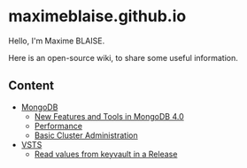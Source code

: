 # maximeblaise.github.io

Hello, I'm Maxime BLAISE.

Here is an open-source wiki, to share some useful information.

## Content

- [MongoDB](./mongodb/readme.md)
  - [New Features and Tools in MongoDB 4.0](./mongodb/new-in-4.0.md)
  - [Performance](./mongodb/performance.md)
  - [Basic Cluster Administration](./mongodb/basic-cluster-administration.md)
- [VSTS](./vsts/readme.md)
  - [Read values from keyvault in a Release](./vsts/read-from-keyvault.md)